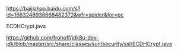 https://baijiahao.baidu.com/s?id=1663248938668482372&wfr=spider&for=pc



ECDHCrypt.java


https://github.com/frohoff/jdk8u-dev-jdk/blob/master/src/share/classes/sun/security/ssl/ECDHCrypt.java
